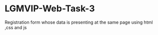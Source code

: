 # LGMVIP-Web-Task-3
Registration form whose data is presenting at the same page using html ,css and js 
